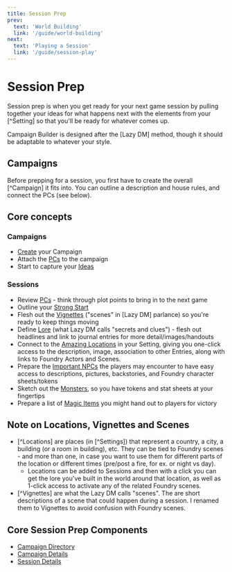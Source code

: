 ```yaml
---
title: Session Prep
prev: 
  text: 'World Building'
  link: '/guide/world-building'
next: 
  text: 'Playing a Session'
  link: '/guide/session-play'
---
```

# Session Prep
Session prep is when you get ready for your next game session by pulling together your ideas for what happens next with the elements from your [^Setting] so that you'll be ready for whatever comes up.

Campaign Builder is designed after the [Lazy DM] method, though it should be adaptable to whatever your style.

## Campaigns
Before prepping for a session, you first have to create the overall [^Campaign] it fits into.  You can outline a description and house rules, and connect the PCs (see below).

## Core concepts
### Campaigns
* [Create](/reference/campaign-mgt/content/campaign) your Campaign
* Attach the [PCs](/reference/campaign-mgt/content/campaign/pcs) to the campaign
* Start to capture your [Ideas](/reference/campaign-mgt/content/campaign/ideas)

### Sessions
* Review [PCs](/reference/campaign-mgt/content/session/pcs) - think through plot points to bring in to the next game
* Outline your [Strong Start](/reference/campaign-mgt/content/session/start)
* Flesh out the [Vignettes](/reference/campaign-mgt/content/session/vignettes) ("scenes" in [Lazy DM] parlance) so you're ready to keep things moving
* Define [Lore](/reference/campaign-mgt/content/campaign/lore) (what Lazy DM calls "secrets and clues") - flesh out headlines and link to journal entries for more detail/images/handouts
* Connect to the [Amazing Locations](/reference/campaign-mgt/content/session/locations) in your Setting, giving you one-click access to the description, image, association to other Entries, along with links to Foundry Actors and Scenes.  
* Prepare the [Important NPCs](/reference/campaign-mgt/content/session/npcs) the players may encounter to have easy access to descriptions, pictures, backstories, and Foundry character sheets/tokens
* Sketch out the [Monsters](/reference/campaign-mgt/content/session/monsters), so you have tokens and stat sheets at your fingertips
* Prepare a list of [Magic Items](/reference/campaign-mgt/content/session/magic-items) you might hand out to players for victory


## Note on Locations, Vignettes and Scenes
- [^Locations] are places (in [^Settings]) that represent a country, a city, a building (or a room in building), etc. They can be tied to Foundry scenes - and more than one, in case you want to use them for different parts of the location or different times (pre/post a fire, for ex. or night vs day).
  - Locations can be added to Sessions and then with a click you can get the lore you've built in the world around that location, as well as 1-click access to activate any of the related Foundry scenes.
- [^Vignettes] are what the Lazy DM calls "scenes".  The are short descriptions of a scene that could happen during a session. I renamed them to Vignettes to avoid confusion with Foundry scenes.

## Core Session Prep Components
* [Campaign Directory](/reference/navigation/sidebar#campaign-directory)
* [Campaign Details](/reference/campaign-mgt/content/campaign)
* [Session Details](/reference/campaign-mgt/content/session)

<!-- 
# Session Preparation

The Campaign Builder helps you prepare for your sessions using the [Lazy DM method](https://slyflourish.com/the_lazy_dungeon_master_cc.html), a streamlined approach to session preparation that focuses on the essential elements needed to run an engaging game. This guide will walk you through preparing your sessions effectively.  If you prefer to use a different approach to your session prep, I suspect the same structure can be used.  File a feature request if you have ideas for something that's missing for your style.

## Creating a New Session

To create a new session:
1. Right-click on your campaign in the Campaign Directory (bottom section of the directory)
2. Select "Create Session"
3. Give your session a name and number
4. You can also note the session's date

Each session must have a unique number within a campaign. Sessions are sorted by number in the campaign directory, and the most recent session date determines the "current session" when in Play mode.  There is a setting [TODO: link to setting] that will instead sort it by date or name.

The name is required, but it could be "Sesson 4" or something.  If you name your sessions after you're done, you can also just call the current one "TBD" until you give it a name.

## The Lazy DM Method

The [Lazy DM] method focuses on preparing these key elements for each session:

### 1. Strong Start
A compelling opening scene that immediately draws players into the action. This could be:
- An exciting combat encounter
- A dramatic social situation
- A mysterious discovery
- A time-sensitive problem

To add a Strong Start:
1. In your session, click the "Strong Start" tab

2. Enter your strong start description

3. Click "Save"

### 2. Vignettes (i.e. Scenes)
Potential scenes that might occur during your session. Lazy DM calls them scenes, but we call them "vignettes" to avoid confusion with Foundry scenes.

To add a vignette:
1. In your session, click the "Vignettes" tab

2. Click "Add Vignette"

3. Fill in the free-form description.  Hit enter to save.

You can edit vignettes by clicking the description or the edit button.

### 3. Lore (i.e. Secrets and Clues)
Information that players might discover during the session. This helps create a sense of discovery and progression.  Lazy DM calls these "secrets and clues" but we call them "Lore" because a) it's simpler, and b) we have a mechanism [TODO: link] to track Lore on the campaign - not just the session.  And that means you might want to keeps things there that aren't exactly secrets or clues.

To add lore:
1. In your session, click the "Lore" tab

2. Click "Add Lore"

3. Fill in the lore details and hit enter to save.

Alternately, you can start by dragging a journal entry page (not a full entry) on to the drop box on the lore tab.  This will create a new lore entry already linked to it.

You can drag journal entry pages to existing rows to attach them.  You cannot currently remove a journal entry page from a lore entry.  Instead, just create a new one and then copy/paste the lore description.

### 4. Locations
Key places that might be relevant to the upcoming session.  Locations are tied to Locations in your Setting.  [TODO: link to location page or something?]

To add a Location:
1. In your session, click the "Locations" tab

2. Click "Add Location"

3. Select a Location from your Setting

Alternately, drag/drop a location from the [^Setting Directory] to the drop box to add it to the session.

You can click on the name or parent (if applicable) to open those locations in the tab.

You can also create a new location right from the session screen by clicking "Create Location" in the add location box.

[TODO: pic]

### 5. NPCs
Characters that might appear in the upcoming session.  NPCs are tied to Characters in your Setting.  [TODO: link to character page or something?]

To add an NPC:
1. In your session, click the "NPCs" tab

2. Click "Add NPC"

3. Select a Character from your Setting

Alternately, drag/drop a character from the [^Setting Directory] to the drop box to add it to the session.

You can click on the name to open the character in the tab.

You can also create a new NPC right from the session screen by clicking "Create Character" in the add character box.

[TODO: pic]

### 6. Monsters
Creatures that players might encounter during the session.  Monsters are tied to Foundry actors.

To add a monster:
1. In your session, click the "Monsters" tab

2. Click "Add monster"

3. Select an actor (this list currently only includes actors in the world - not in compendia)

Alternately, drag/drop an actor from elsewhere in Foundry to the drop box to add it to the session.

You can click on the number cell or the edit button to change the number of monsters you're thinking about using.  Press enter to save.

You can use the drag grabber (TODO: pic) to drag the monster onto the current scene.  Simply click on it, then drag to where you want the token to go.  This works exactly like dragging an actor from the Foundry toolbar and makes it easy __________________

### 7. Magic Items
Treasures that might appear during the session.

To add a magic item:
1. In your session, click the "Magic Items" tab

2. Drag an item from somewhere else in Foundry onto the list

## Delivering and moving items  [TODO: move this to the wrap up section?]  Then link to it above if needed
Many of the items above have notations in their tables that they can be 'moved to the next session' or 'delivered', or in the case of lore 'moved to the campaign' (TODO: right?).  Here is what that means and why you might want to do it:

- Move to next session: Remove this item from the current session and add it to the list on the next one.  Useful for easily carrying over 

## Session Wrap-up

After each session:
1. Review the to-do list for anything that needs attention

2. Look through all session tabs for unused elements:
   - Delete elements that are no longer relevant
   - Move elements to the next session if they might be useful
   - For lore, you can move it back to the campaign lore list if you want to keep it for later

## Tips for Effective Session Prep

1. **Start with the Strong Start**: Begin your prep by crafting an engaging opening scene

2. **Prepare 3-5 Vignettes**: This gives you enough material to work with while staying flexible

3. **Create 5-7 Secrets/Clues**: This provides enough discovery opportunities without overwhelming prep

4. **Keep NPCs and Locations Connected**: Link your NPCs to locations and other NPCs to create a living world

5. **Prepare More Monsters Than You Need**: This gives you flexibility during the session

6. **Use the To-Do List**: Track what needs attention between sessions

7. **Review Previous Sessions**: Look at what worked and what didn't to improve future prep

## Play Mode

When you're ready to run the session:
1. Switch to Play mode using the toggle in the Campaign Builder window

2. A session notes popup will appear for taking notes during play

3. Use the various tabs to access your prepared content

4. Mark elements as "used" or "revealed" as you go

5. Take notes in the session notes window

Changes made during play are tracked in the to-do list, helping you follow up on important developments after the session. -->
